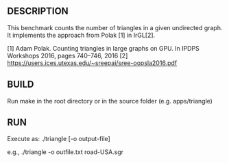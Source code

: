 ## DESCRIPTION

This benchmark counts the number of triangles in a given undirected graph. It implements the approach from Polak [1] in IrGL[2].

[1] Adam Polak. Counting triangles in large graphs on GPU. In IPDPS Workshops 2016,  pages  740–746,  2016
[2] https://users.ices.utexas.edu/~sreepai/sree-oopsla2016.pdf

## BUILD

Run make in the root directory or in the source folder (e.g. apps/triangle)

## RUN

Execute as: ./triangle [-o output-file] <undirected-graph-file>

e.g., ./triangle -o outfile.txt road-USA.sgr
